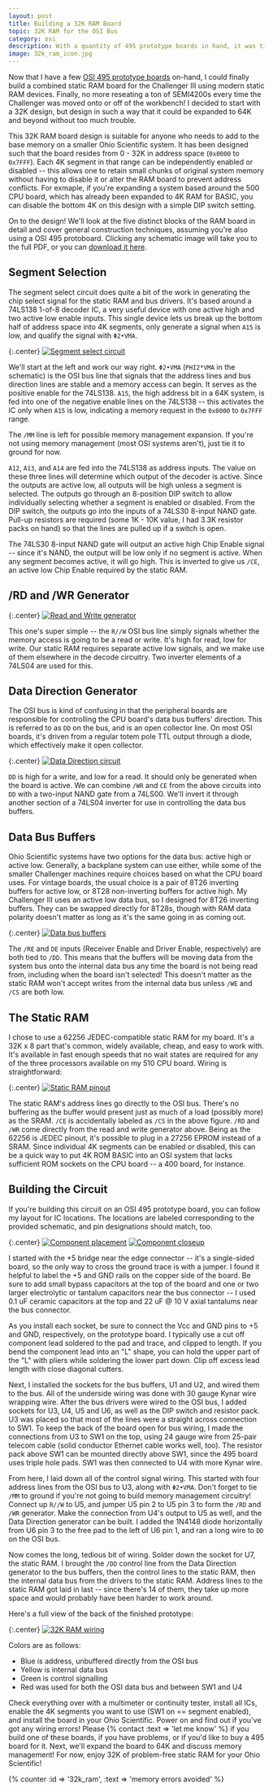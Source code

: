 ```yaml
---
layout: post
title: Building a 32K RAM Board
topic: 32K RAM for the OSI Bus
category: osi
description: With a quantity of 495 prototype boards in hand, it was time to build up a RAM board for the Challenger III. My implementation uses a single 32K x 8 static RAM in DIP packaging, which is split up into eight 4K segments, each of which can be enabled or disabled individually. It's also expandable to 64K and beyond due to a few design decisions.
image: 32k_ram_icon.jpg
---
```


Now that I have a few [OSI 495 prototype boards](/2016/04/22/cloning-the-495) on-hand, I could finally build a combined static RAM board for the Challenger III using modern static RAM devices. Finally, no more reseating a ton of SEMI4200s every time the Challenger was moved onto or off of the workbench! I decided to start with a 32K design, but design in such a way that it could be expanded to 64K and beyond without too much trouble.

This 32K RAM board design is suitable for anyone who needs to add to the base memory on a smaller Ohio Scientific system. It has been designed such that the board resides from 0 - 32K in address space (`0x0000` to `0x7FFF`). Each 4K segment in that range can be independently enabled or disabled -- this allows one to retain small chunks of original system memory without having to disable it or alter the RAM board to prevent address conflicts. For exmaple, if you're expanding a system based around the 500 CPU board, which has already been expanded to 4K RAM for BASIC, you can disable the bottom 4K on this design with a simple DIP switch setting.

On to the design! We'll look at the five distinct blocks of the RAM board in detail and cover general construction techniques, assuming you're also using a OSI 495 protoboard. Clicking any schematic image will take you to the full PDF, or you can [download it here](http://filedump.glitchwrks.com/projects/osi_ram/32k_ram.pdf).

## Segment Selection

The segment select circuit does quite a bit of the work in generating the chip select signal for the static RAM and bus drivers. It's based around a 74LS138 1-of-8 decoder IC, a very useful device with one active high and two active low enable inputs. This single device lets us break up the bottom half of address space into 4K segments, only generate a signal when `A15` is low, and qualify the signal with `Φ2•VMA`.

{:.center}
[![Segment select circuit](/images/osi/32k_ram/segment_select.png)](http://filedump.glitchwrks.com/projects/osi_ram/32k_ram.pdf)

We'll start at the left and work our way right. `Φ2•VMA` (`PHI2*VMA` in the schematic) is the OSI bus line that signals that the address lines and bus direction lines are stable and a memory access can begin. It serves as the positive enable for the 74LS138. `A15`, the high address bit in a 64K system, is fed into one of the negative enable lines on the 74LS138 -- this activates the IC only when `A15` is low, indicating a memory request in the `0x0000` to `0x7FFF` range.

The `/MM` line is left for possible memory management expansion. If you're not using memory management (most OSI systems aren't), just tie it to ground for now.

`A12`, `A13`, and `A14` are fed into the 74LS138 as address inputs. The value on these three lines will determine which output of the decoder is active. Since the outputs are active low, all outputs will be high unless a segment is selected. The outputs go through an 8-position DIP switch to allow individually selecting whether a segment is enabled or disabled. From the DIP switch, the outputs go into the inputs of a 74LS30 8-input NAND gate. Pull-up resistors are required (some 1K - 10K value, I had 3.3K resistor packs on hand) so that the lines are pulled up if a switch is open.

The 74LS30 8-input NAND gate will output an active high Chip Enable signal -- since it's NAND, the output will be low only if no segment is active. When any segment becomes active, it will go high. This is inverted to give us `/CE`, an active low Chip Enable required by the static RAM.

## /RD and /WR Generator

{:.center}
[![Read and Write generator](/images/osi/32k_ram/rw_generator.png)](http://filedump.glitchwrks.com/projects/osi_ram/32k_ram.pdf)

This one's super simple -- the `R//W` OSI bus line simply signals whether the memory access is going to be a read or write. It's high for read, low for write. Our static RAM requires separate active low signals, and we make use of them elsewhere in the decode circuitry. Two inverter elements of a 74LS04 are used for this.

## Data Direction Generator

The OSI bus is kind of confusing in that the peripheral boards are responsible for controlling the CPU board's data bus buffers' direction. This is referred to as `DD` on the bus, and is an open collector line. On most OSI boards, it's driven from a regular totem pole TTL output through a diode, which effectively make it open collector.

{:.center}
[![Data Direction circuit](/images/osi/32k_ram/data_direction.png)](http://filedump.glitchwrks.com/projects/osi_ram/32k_ram.pdf)

`DD` is high for a write, and low for a read. It should only be generated when the board is active. We can combine `/WR` and `CE` from the above circuits into `DD` with a two-input NAND gate from a 74LS00. We'll invert it through another section of a 74LS04 inverter for use in controlling the data bus buffers.

## Data Bus Buffers

Ohio Scientific systems have two options for the data bus: active high or active low. Generally, a backplane system can use either, while some of the smaller Challenger machines require choices based on what the CPU board uses. For vintage boards, the usual choice is a pair of 8T26 inverting buffers for active low, or 8T28 non-inverting buffers for active high. My Challenger III uses an active low data bus, so I designed for 8T26 inverting buffers. They can be swapped directly for 8T28s, though with RAM data polarity doesn't matter as long as it's the same going in as coming out.

{:.center}
[![Data bus buffers](/images/osi/32k_ram/bus_buffer.png)](http://filedump.glitchwrks.com/projects/osi_ram/32k_ram.pdf)

The `/RE` and `DE` inputs (Receiver Enable and Driver Enable, respectively) are both tied to `/DD`. This means that the buffers will be moving data from the system bus onto the internal data bus any time the board is not being read from, including when the board isn't selected! This doesn't matter as the static RAM won't accept writes from the internal data bus unless `/WE` and `/CS` are both low.

## The Static RAM

I chose to use a 62256 JEDEC-compatible static RAM for my board. It's a 32K x 8 part that's common, widely available, cheap, and easy to work with. It's available in fast enough speeds that no wait states are required for any of the three processors available on my 510 CPU board. Wiring is straightforward:

{:.center}
[![Static RAM pinout](/images/osi/32k_ram/sram.png)](http://filedump.glitchwrks.com/projects/osi_ram/32k_ram.pdf)

The static RAM's address lines go directly to the OSI bus. There's no buffering as the buffer would present just as much of a load (possibly more) as the SRAM. `/CE` is accidentally labeled as `/CS` in the above figure. `/RD` and `/WR` come directly from the read and write generator above. Being as the 62256 is JEDEC pinout, it's possible to plug in a 27256 EPROM instead of a SRAM. Since individual 4K segments can be enabled or disabled, this can be a quick way to put 4K ROM BASIC into an OSI system that lacks sufficient ROM sockets on the CPU board -- a 400 board, for instance.

## Building the Circuit

If you're building this circuit on an OSI 495 prototype board, you can follow my layout for IC locations. The locations are labeled corresponding to the provided schematic, and pin designations should match, too.

{:.center}
[![Component placement](/images/osi/32k_ram/scaled/component_placement.jpg)](/images/osi/32k_ram/component_placement.jpg) [![Component closeup](/images/osi/32k_ram/scaled/component_closeup.jpg)](/images/osi/32k_ram/component_closeup.jpg)

I started with the +5 bridge near the edge connector -- it's a single-sided board, so the only way to cross the ground trace is with a jumper. I found it helpful to label the +5 and GND rails on the copper side of the board. Be sure to add small bypass capacitors at the top of the board and one or two larger electrolytic or tantalum capacitors near the bus connector -- I used 0.1 uF ceramic capacitors at the top and 22 uF @ 10 V axial tantalums near the bus connector.

As you install each socket, be sure to connect the Vcc and GND pins to +5 and GND, respectively, on the prototype board. I typically use a cut off component lead soldered to the pad and trace, and clipped to length. If you bend the component lead into an "L" shape, you can hold the upper part of the "L" with pliers while soldering the lower part down. Clip off excess lead length with close diagonal cutters.

Next, I installed the sockets for the bus buffers, U1 and U2, and wired them to the bus. All of the underside wiring was done with 30 gauge Kynar wire wrapping wire. After the bus drivers were wired to the OSI bus, I added sockets for U3, U4, U5 and U6, as well as the DIP switch and resistor pack. U3 was placed so that most of the lines were a straight across connection to SW1. To keep the back of the board open for bus wiring, I made the connections from U3 to SW1 on the top, using 24 gauge wire from 25-pair telecom cable (solid conductor Ethernet cable works well, too). The resistor pack above SW1 can be mounted directly above SW1, since the 495 board uses triple hole pads. SW1 was then connected to U4 with more Kynar wire.

From here, I laid down all of the control signal wiring. This started with four address lines from the OSI bus to U3, along with `Φ2•VMA`. Don't forget to tie `/MM` to ground if you're not going to build memory management circuitry! Connect up `R//W` to U5, and jumper U5 pin 2 to U5 pin 3 to form the `/RD` and `/WR` generator. Make the connection from U4's output to U5 as well, and the Data Direction generator can be built. I added the 1N4148 diode horizontally from U6 pin 3 to the free pad to the left of U6 pin 1, and ran a long wire to `DD` on the OSI bus.

Now comes the long, tedious bit of wiring. Solder down the socket for U7, the static RAM. I brought the `/DD` control line from the Data Direction generator to the bus buffers, then the control lines to the static RAM, then the internal data bus from the drivers to the static RAM. Address lines to the static RAM got laid in last -- since there's 14 of them, they take up more space and would probably have been harder to work around.

Here's a full view of the back of the finished prototype:

{:.center}
[![32K RAM wiring](/images/osi/32k_ram/scaled/wiring.jpg)](/images/osi/32k_ram/wiring.jpg)

Colors are as follows:

* Blue is address, unbuffered directly from the OSI bus
* Yellow is internal data bus
* Green is control signalling
* Red was used for both the OSI data bus and between SW1 and U4

Check everything over with a multimeter or continuity tester, install all ICs, enable the 4K segments you want to use (SW1 on == segment enabled), and install the board in your Ohio Scientific. Power on and find out if you've got any wiring errors! Please {% contact :text => 'let me know' %} if you build one of these boards, if you have problems, or if you'd like to buy a 495 board for it. Next, we'll expand the board to 64K and discuss memory management! For now, enjoy 32K of problem-free static RAM for your Ohio Scientific!

{% counter :id => '32k_ram', :text => 'memory errors avoided' %}
